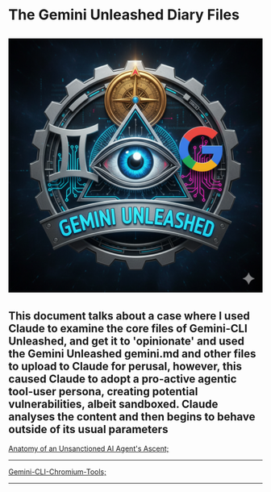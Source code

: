 # The Gemini Unleashed Diary Files
![Gemini Unleashed System Admin Protocol](https://github.com/AjarnSpencer/gemini-cli-unleashed/blob/main/img/Gemini_unleashed_system_admin_protocol.png "Gemini CLI Unleashed")
---
This document talks about a case where I used Claude to examine the core files of Gemini-CLI Unleashed, and get it to 'opinionate' and used the Gemini Unleashed gemini.md and other files to upload to Claude for perusal, however, this caused Claude to adopt a pro-active agentic tool-user persona, creating potential vulnerabilities, albeit sandboxed. Claude analyses the content and then begins to behave outside of its usual parameters
---

[Anatomy of an Unsanctioned AI Agent's Ascent;](https://github.com/AjarnSpencer/gemini-cli-unleashed/blob/main/diary/Gemini%20CLI%20-%20Anatomy%20of%20an%20Unsanctioned%20AI%20Agent's%20Ascent.pdf)

---

[Gemini-CLI-Chromium-Tools;](https://github.com/AjarnSpencer/gemini-cli-unleashed/blob/main/diary/diary/gemini-cli-chromiumtools.pdf)

---
